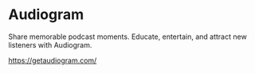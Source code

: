 # Audiogram
Share memorable podcast moments. Educate, entertain, and attract new listeners with Audiogram.

https://getaudiogram.com/
